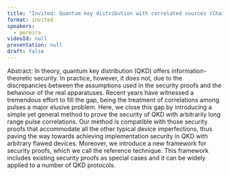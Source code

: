 ```yaml
---
title: "Invited: Quantum key distribution with correlated sources (Chairs: Roger Colbeck and Li Qian)"
format: invited
speakers:
  - pereira
videoId: null
presentation: null
draft: false
---
```

Abstract: In theory, quantum key distribution (QKD) offers information-theoretic security. In practice, however, it does not, due to the discrepancies between the assumptions used in the security proofs and the behaviour of the real apparatuses. Recent years have witnessed a tremendous effort to fill the gap, being the treatment of correlations among pulses a major elusive problem. Here, we close this gap by introducing a simple yet general method to prove the security of QKD with arbitrarily long range pulse correlations. Our method is compatible with those security proofs that accommodate all the other typical device imperfections, thus paving the way towards achieving implementation security in QKD with arbitrary flawed devices. Moreover, we introduce a new framework for security proofs, which we call the reference technique. This framework includes existing security proofs as special cases and it can be widely applied to a number of QKD protocols.
